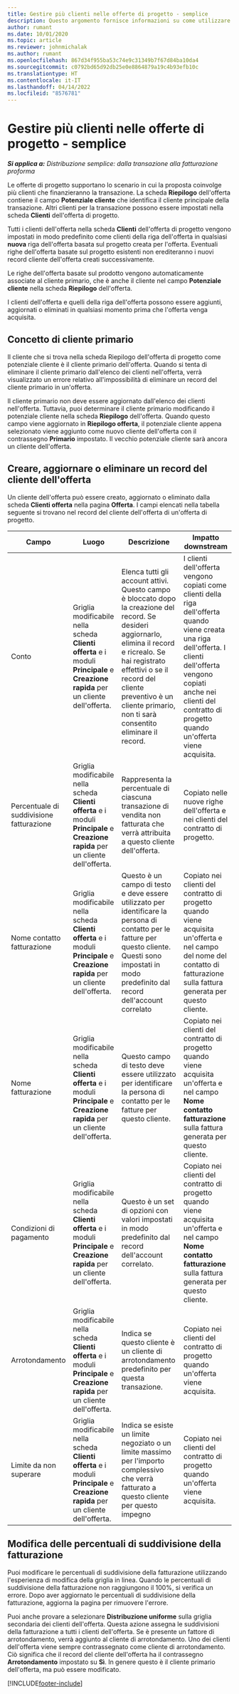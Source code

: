 ```yaml
---
title: Gestire più clienti nelle offerte di progetto - semplice
description: Questo argomento fornisce informazioni su come utilizzare offerte con più clienti che finanzieranno il progetto. (Sales)
author: rumant
ms.date: 10/01/2020
ms.topic: article
ms.reviewer: johnmichalak
ms.author: rumant
ms.openlocfilehash: 867d34f955ba53c74e9c31349b7f67d84ba10da4
ms.sourcegitcommit: c0792bd65d92db25e0e8864879a19c4b93efb10c
ms.translationtype: HT
ms.contentlocale: it-IT
ms.lasthandoff: 04/14/2022
ms.locfileid: "8576781"
---
```

# <a name="manage-multiple-customers-on-project-quotes---lite"></a>Gestire più clienti nelle offerte di progetto - semplice

_**Si applica a:** Distribuzione semplice: dalla transazione alla fatturazione proforma_

Le offerte di progetto supportano lo scenario in cui la proposta coinvolge più clienti che finanzieranno la transazione. La scheda **Riepilogo** dell'offerta contiene il campo **Potenziale cliente** che identifica il cliente principale della transazione. Altri clienti per la transazione possono essere impostati nella scheda **Clienti** dell'offerta di progetto.

Tutti i clienti dell'offerta nella scheda **Clienti** dell'offerta di progetto vengono impostati in modo predefinito come clienti della riga dell'offerta in qualsiasi **nuova** riga dell'offerta basata sul progetto creata per l'offerta. Eventuali righe dell'offerta basate sul progetto esistenti non erediteranno i nuovi record cliente dell'offerta creati successivamente.

Le righe dell'offerta basate sul prodotto vengono automaticamente associate al cliente primario, che è anche il cliente nel campo **Potenziale cliente** nella scheda **Riepilogo** dell'offerta.

I clienti dell'offerta e quelli della riga dell'offerta possono essere aggiunti, aggiornati o eliminati in qualsiasi momento prima che l'offerta venga acquisita.

## <a name="concept-of-a-primary-customer"></a>Concetto di cliente primario

Il cliente che si trova nella scheda Riepilogo dell'offerta di progetto come potenziale cliente è il cliente primario dell'offerta. Quando si tenta di eliminare il cliente primario dall'elenco dei clienti nell'offerta, verrà visualizzato un errore relativo all'impossibilità di eliminare un record del cliente primario in un'offerta.

Il cliente primario non deve essere aggiornato dall'elenco dei clienti nell'offerta. Tuttavia, puoi determinare il cliente primario modificando il potenziale cliente nella scheda **Riepilogo** dell'offerta. Quando questo campo viene aggiornato in **Riepilogo offerta**, il potenziale cliente appena selezionato viene aggiunto come nuovo cliente dell'offerta con il contrassegno **Primario** impostato. Il vecchio potenziale cliente sarà ancora un cliente dell'offerta.

## <a name="create-update-or-delete-a-quote-customer-record"></a>Creare, aggiornare o eliminare un record del cliente dell'offerta

Un cliente dell'offerta può essere creato, aggiornato o eliminato dalla scheda **Clienti offerta** nella pagina **Offerta**. I campi elencati nella tabella seguente si trovano nel record del cliente dell'offerta di un'offerta di progetto.

| **Campo** | **Luogo** | **Descrizione** | **Impatto downstream** |
| --- | --- | --- | --- |
| Conto | Griglia modificabile nella scheda **Clienti offerta** e i moduli **Principale** e **Creazione rapida** per un cliente dell'offerta. | Elenca tutti gli account attivi. Questo campo è bloccato dopo la creazione del record. Se desideri aggiornarlo, elimina il record e ricrealo. Se hai registrato effettivi o se il record del cliente preventivo è un cliente primario, non ti sarà consentito eliminare il record. | I clienti dell'offerta vengono copiati come clienti della riga dell'offerta quando viene creata una riga dell'offerta. I clienti dell'offerta vengono copiati anche nei clienti del contratto di progetto quando un'offerta viene acquisita. |
| Percentuale di suddivisione fatturazione | Griglia modificabile nella scheda **Clienti offerta** e i moduli **Principale** e **Creazione rapida** per un cliente dell'offerta. | Rappresenta la percentuale di ciascuna transazione di vendita non fatturata che verrà attribuita a questo cliente dell'offerta. | Copiato nelle nuove righe dell'offerta e nei clienti del contratto di progetto. |
| Nome contatto fatturazione | Griglia modificabile nella scheda **Clienti offerta** e i moduli **Principale** e **Creazione rapida** per un cliente dell'offerta. | Questo è un campo di testo e deve essere utilizzato per identificare la persona di contatto per le fatture per questo cliente. Questi sono impostati in modo predefinito dal record dell'account correlato | Copiato nei clienti del contratto di progetto quando viene acquisita un'offerta e nel campo del nome del contatto di fatturazione sulla fattura generata per questo cliente. |
| Nome fatturazione | Griglia modificabile nella scheda **Clienti offerta** e i moduli **Principale** e **Creazione rapida** per un cliente dell'offerta. | Questo campo di testo deve essere utilizzato per identificare la persona di contatto per le fatture per questo cliente. | Copiato nei clienti del contratto di progetto quando viene acquisita un'offerta e nel campo **Nome contatto fatturazione** sulla fattura generata per questo cliente. |
| Condizioni di pagamento | Griglia modificabile nella scheda **Clienti offerta** e i moduli **Principale** e **Creazione rapida** per un cliente dell'offerta. | Questo è un set di opzioni con valori impostati in modo predefinito dal record dell'account correlato. | Copiato nei clienti del contratto di progetto quando viene acquisita un'offerta e nel campo **Nome contatto fatturazione** sulla fattura generata per questo cliente. |
| Arrotondamento | Griglia modificabile nella scheda **Clienti offerta** e i moduli **Principale** e **Creazione rapida** per un cliente dell'offerta. | Indica se questo cliente è un cliente di arrotondamento predefinito per questa transazione. | Copiato nei clienti del contratto di progetto quando un'offerta viene acquisita. |
| Limite da non superare | Griglia modificabile nella scheda **Clienti offerta** e i moduli **Principale** e **Creazione rapida** per un cliente dell'offerta. | Indica se esiste un limite negoziato o un limite massimo per l'importo complessivo che verrà fatturato a questo cliente per questo impegno | Copiato nei clienti del contratto di progetto quando un'offerta viene acquisita. |

## <a name="editing-billing-split-percentages"></a>Modifica delle percentuali di suddivisione della fatturazione

Puoi modificare le percentuali di suddivisione della fatturazione utilizzando l'esperienza di modifica della griglia in linea. Quando le percentuali di suddivisione della fatturazione non raggiungono il 100%, si verifica un errore. Dopo aver aggiornato le percentuali di suddivisione della fatturazione, aggiorna la pagina per rimuovere l'errore.

Puoi anche provare a selezionare **Distribuzione uniforme** sulla griglia secondaria dei clienti dell'offerta. Questa azione assegna le suddivisioni della fatturazione a tutti i clienti dell'offerta. Se è presente un fattore di arrotondamento, verrà aggiunto al cliente di arrotondamento. Uno dei clienti dell'offerta viene sempre contrassegnato come cliente di arrotondamento. Ciò significa che il record del cliente dell'offerta ha il contrassegno **Arrotondamento** impostato su **Sì**. In genere questo è il cliente primario dell'offerta, ma può essere modificato.


[!INCLUDE[footer-include](../../includes/footer-banner.md)]
